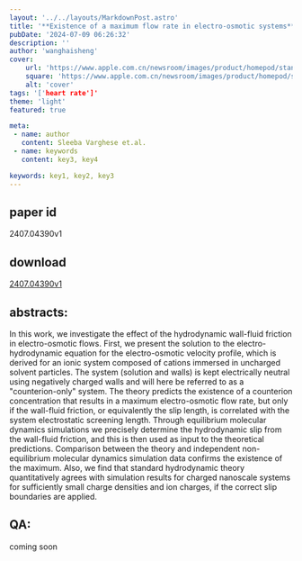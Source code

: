 ```yaml
---
layout: '../../layouts/MarkdownPost.astro'
title: '**Existence of a maximum flow rate in electro-osmotic systems**'
pubDate: '2024-07-09 06:26:32'
description: ''
author: 'wanghaisheng'
cover:
    url: 'https://www.apple.com.cn/newsroom/images/product/homepod/standard/Apple-HomePod-hero-230118_big.jpg.large_2x.jpg'
    square: 'https://www.apple.com.cn/newsroom/images/product/homepod/standard/Apple-HomePod-hero-230118_big.jpg.large_2x.jpg'
    alt: 'cover'
tags: '['heart rate']' 
theme: 'light'
featured: true

meta:
 - name: author
   content: Sleeba Varghese et.al.
 - name: keywords
   content: key3, key4

keywords: key1, key2, key3
---
```


## paper id
2407.04390v1
## download
[2407.04390v1](http://arxiv.org/abs/2407.04390v1)
## abstracts:
In this work, we investigate the effect of the hydrodynamic wall-fluid friction in electro-osmotic flows. First, we present the solution to the electro-hydrodynamic equation for the electro-osmotic velocity profile, which is derived for an ionic system composed of cations immersed in uncharged solvent particles. The system (solution and walls) is kept electrically neutral using negatively charged walls and will here be referred to as a "counterion-only" system. The theory predicts the existence of a counterion concentration that results in a maximum electro-osmotic flow rate, but only if the wall-fluid friction, or equivalently the slip length, is correlated with the system electrostatic screening length. Through equilibrium molecular dynamics simulations we precisely determine the hydrodynamic slip from the wall-fluid friction, and this is then used as input to the theoretical predictions. Comparison between the theory and independent non-equilibrium molecular dynamics simulation data confirms the existence of the maximum. Also, we find that standard hydrodynamic theory quantitatively agrees with simulation results for charged nanoscale systems for sufficiently small charge densities and ion charges, if the correct slip boundaries are applied.
## QA:
coming soon
